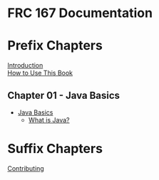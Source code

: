 # FRC 167 Documentation

# Prefix Chapters
[Introduction](./introduction.md)\
[How to Use This Book](./how-to-use-this-book.md)

## Chapter 01 - Java Basics
- [Java Basics](chapter-01-java-basics/chapter-overview.md)
    - [What is Java?](chapter-01-java-basics/what-is-java.md)

# Suffix Chapters
[Contributing](./contributing.md)
